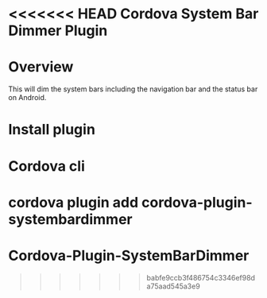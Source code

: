 <<<<<<< HEAD
Cordova System Bar Dimmer Plugin
====================

# Overview #
This will dim the system bars including the navigation bar and the status bar on Android.


# Install plugin #

# Cordova cli ##
cordova plugin add cordova-plugin-systembardimmer
=======
# Cordova-Plugin-SystemBarDimmer
>>>>>>> babfe9ccb3f486754c3346ef98da75aad545a3e9
